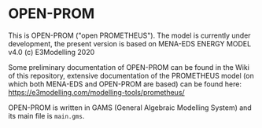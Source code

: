 # OPEN-PROM

This is OPEN-PROM ("open PROMETHEUS"). The model is currently under development, the present version 
is based on MENA-EDS ENERGY MODEL v4.0 (c) E3Modelling 2020

Some preliminary documentation of OPEN-PROM can be found in the Wiki of this repository, extensive documentation of the PROMETHEUS model (on which both MENA-EDS and OPEN-PROM are based) can be found here: https://e3modelling.com/modelling-tools/prometheus/

OPEN-PROM is written in GAMS (General Algebraic Modelling System) and its main file is `main.gms`.
 
